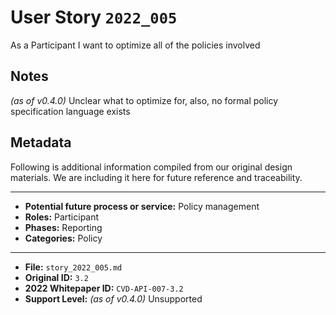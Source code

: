 
# User Story `2022_005` #

<!-- story-start -->As a Participant I want to optimize all of the policies involved<!-- story-end -->

## Notes ##

*(as of v0.4.0)*
Unclear what to optimize for, also, no formal policy specification language exists


## Metadata ##

Following is additional information compiled from our original design materials.
We are including it here for future reference and traceability.

---

- **Potential future process or service:** Policy management
- **Roles:** Participant
- **Phases:** Reporting
- **Categories:** Policy

---

- **File:** `story_2022_005.md`
- **Original ID:** `3.2`
- **2022 Whitepaper ID:** `CVD-API-007-3.2`
- **Support Level:** *(as of v0.4.0)* Unsupported
